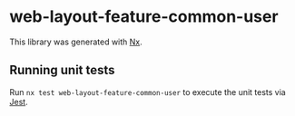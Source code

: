 # web-layout-feature-common-user

This library was generated with [Nx](https://nx.dev).

## Running unit tests

Run `nx test web-layout-feature-common-user` to execute the unit tests via [Jest](https://jestjs.io).
